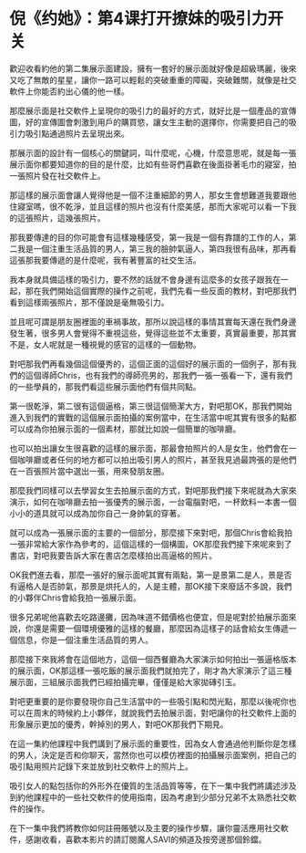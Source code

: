# 倪《约她》：第4课打开撩妹的吸引力开关

歡迎收看約他的第二集展示面建設，擁有一套好的展示面就好像是超級瑪麗，後來又吃了無敵的星星，讓你一路可以輕鬆的突破重重的障礙，突破難關，就像是社交軟件上你能否約出心儀的他一樣。

那麼展示面是社交軟件上呈現你的吸引力的最好的方式，就好比是一個產品的宣傳圖，好的宣傳圖會刺激到用戶的購買慾，讓女生主動的選擇你，你需要把自己的吸引力吸引點通過照片去呈現出來。

那展示面的設計有一個核心的關鍵詞，叫什麼呢，心機，什麼意思呢，就是每一張展示面你都要知道你的目的是什麼，比如有些哥們喜歡在後面掛著毛巾的寢室，拍一張照片發在社交軟件上。

那這樣的展示面會讓人覺得他是一個不注重細節的男人，那女生會想難道我要跟他住寢室嗎，很不乾淨，並且這樣的照片也沒有什麼美感，那而大家呢可以看一下我的這張照片，這幾張照片。

那我要傳達的目的你可能會有這樣幾種感受，第一我是一個有靠譜的工作的人，第二我是一個注重生活品質的男人，第三我的臉帥氣逼人，第四我很有品味，那再看這張那我要傳遞的是什麼呢，我有著豐富的社交生活。

我本身就具備這樣的吸引力，要不然的話就不會身邊有這麼多的女孩子跟我在一起，那在我們開始這個實際的操作之前呢，我們先看一些反面的教材，對吧那我們看到這樣兩張照片，那不僅說是毫無吸引力。

並且呢可謂是朋友圈裡面的車禍事故，那所以說這樣的事情其實每天還在我們身邊發生著，很多男人會覺得不重視這些，覺得這些並不太重要，真實最重要，那其實不是，女人呢就是一種視覺的感官的這樣的一個動物。

對吧那我們再看幾個這個優秀的，這個正面的這個好的展示面的一個例子，那有我們的這個導師Chris，也有我們的導師亮男的，那我們一張一張看一下，還有我們的一些學員的，那我們看這些展示面他們有個共同點。

第一很乾淨，第二很有這個逼格，第三很這個簡潔大方，對吧那OK，那我們開始進入到我們的實戰的這個展示面拍攝的案例當中，在生活當中呢其實有很多的點都可以成為你拍展示面的一個素材，那就比如說一個簡單的咖啡廳。

也可以拍出讓女生很喜歡的這樣的展示面，那最會拍照片的人是女生，他們會在一個咖啡廳或者任何的地方都可以拍出吸引男人的照片，甚至我見過最誇張的是他們在一百張照片當中選出一張，用來發朋友圈。

那麼我們同樣可以去學習女生去拍展示面的方式，對吧那我們接下來呢就為大家來演示，如何在咖啡廳去拍一張優秀的展示面，一台電腦對吧，一杯飲料一本書一個小小的道具就可以成為加你自己一身帥氣的穿著。

就可以成為一張展示面的主要的一個部分，那麼接下來對吧，那個Chris會給我拍一張非常給大家作為參考的，這個這樣的一個構圖，OK那麼我們接下來呢來到了書店，對吧我要告訴大家在書店怎麼樣拍出高逼格的照片。

OK我們進去看，那麼一張好的展示面呢其實有兩點，第一是景第二是人，景是否有逼格人是否帥氣，那景是烘托人的，人是主體，那OK接下來廢話不多說，我們的小夥伴Chris會給我拍一張展示面。

很多兄弟呢他喜歡去吃路邊攤，因為味道不錯價格也便宜，但是呢對於拍展示面來說，你還是需要一個環境優雅的這樣的餐廳，那麼因為這樣子的話會給女生傳遞一個信息，你是一個注重生活品質的男人。

那麼接下來我將會在這個地方，這個一個西餐廳為大家演示如何拍出一張逼格版本的展示面，OK那這樣一張吃飯的展示面我們就拍完了，剛才為大家演示了這三種展示面，三組展示面我們已經拍攝完畢，僅僅是給大家拋磚引玉。

對吧更重要的是你要發現你自己生活當中的一些吸引點和閃光點，那麼以後呢你也可以在周末的時候約上小夥伴，就說我們去拍展示面，對吧讓你的社交軟件上面的形象展示更加的優秀，幹掉別的男人，對吧OK那我們下期見。

在這一集約他課程中我們講到了展示面的重要性，因為女人會通過他判斷你是怎樣的男人，決定是否和你聊天，當然你也可以模仿裡面的拍攝展示面案例，把自己的吸引點用照片記錄下來並放到社交軟件上的照片上。

吸引女人的點包括你的外形外在優質的生活品質等等，在下一集中我們將講述涉及到約他課程中的一些社交軟件的使用指南，因為考慮到少部分兄弟不太熟悉社交軟件的操作。

在下一集中我們將教你如何註冊賬號以及主要的操作步驟，讓你靈活應用社交軟件，感謝收看，喜歡本影片的請訂閱魔人SAVI的頻道及按旁邊那個鈴鐺。

